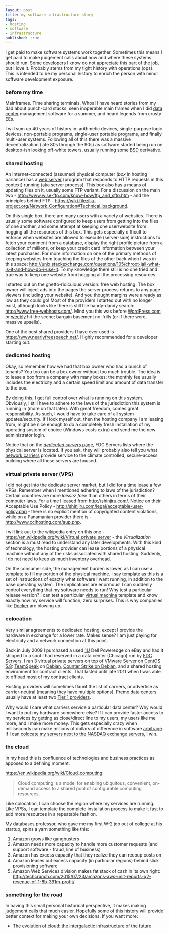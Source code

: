 ```yaml
---
layout: post
title: my software infrastructure story
tags:
- hosting
- software
- infrastructure
published: true
---
```

I get paid to make software systems work together. Sometimes this means I get paid to make judgement calls about
how and where these systems should run. Some developers I know do not appreciate this part of the job, but I
love it. Probably stems from my tight history with operations (ops). This is intended to be my personal history
to enrich the person with minor software development exposure.

### before my time
Mainframes. Time sharing terminals. Whoa! I have heard stories from my dad about punch-card stacks,
seen inoperable main frames when I did [data center](https://en.wikipedia.org/wiki/Data_center)
management software for a summer, and heard legends from crusty EEs.

I will sum up 40 years of history in: arithmetic devices, single-purpose logic devices,
non-portable programs, single-user portable programs, and finally multi-user systems.
Following all of this there was a massive decentralization (late 80s through the 90s)
as software started being run on desktop-ish looking off-white towers, usually running some
[BSD](https://en.wikipedia.org/wiki/Berkeley_Software_Distribution) derivative.

### shared hosting
An Internet-connected (assumed) physical computer (_box_ in hosting parlance) has a
[web server](https://en.wikipedia.org/wiki/Web_server) (program that responds to HTTP requests in this context)
running (aka server process). This box also has a means of updating files on it, usually some FTP variant.
For a discussion on the main two - <http://www.wise-ftp.com/know-how/ftp_and_sftp.htm> - and
the principles behind FTP - <https://wiki.filezilla-project.org/Network_Configuration#Technical_background>.

On this single box, there are many users with a variety of websites. There is usually some software configured to
keep users from getting into the files of one another, and some attempt at keeping one user/website from hogging
all the resources of this box. This gets especially difficult to enforce when websites are allowed to execute (server-side)
instructions to fetch your comment from a database, display the right profile picture from a collection of millions,
or keep your credit card information between your latest purchases. For more information on one of the primary methods
of keeping websites from touching the files of the other back when I was in this space:
<http://unix.stackexchange.com/questions/105/chroot-jail-what-is-it-and-how-do-i-use-it>.
To my knowledge there still is no one tried and true way to keep one website from hogging all the processing resources.

I started out on the ghetto-ridiculous version: free web hosting. The box owner will inject ads into the pages
the server process returns to any page viewers (including your website). And you thought margins were already as low
as they could go! Most of the providers I started out with no longer exist, although looks like there is still the
handy-dandy search: <http://www.free-webhosts.com/>.
Mind you this was before [WordPress.com](https://wordpress.com/) or [weebly](http://www.weebly.com/) hit the scene;
bargain basement no-frills (or if there were, massive upsells).

One of the best shared providers I have ever used is <https://www.nearlyfreespeech.net/>. Highly recommended
for a developer starting out.

### dedicated hosting
Okay, so remember how we had that box owner who had a bunch of tenants? You too can be a box owner without too
much trouble. The idea is to lease a box from a company with many boxes; the monthly fee usually includes the
electricity and a certain speed limit and amount of data transfer to the box.

By doing this, I get full control over what is running on this system. Obviously, I still have to adhere to the
laws of the jurisdiction this system is running in (more on that later). With great freedom, comes great responsibility.
As such, I would have to take care of all system updates/security. If I lock myself out, then the hosting company I am
leasing from, might be nice enough to do a completely fresh installation of my operating system of choice
(Windows costs extra) and send me the new administrator login.

Notice that on the [_dedicated servers_ page](https://www.fdcservers.net/dedicated-servers.php), FDC Servers lists
where the physical server is located. If you ask, they will probably also tell you what
[network carriers](http://whatis.techtarget.com/definition/carrier-network) provide
service to the climate controlled, secure-access building where all these servers are housed.

### virtual private server (VPS)
I did not get into the dedicate server market, but I did for a time lease a few VPSs. Remember when I mentioned
adhering to laws of the jurisdiction? Certain countries are more _laissez faire_ than others in terms of their
computer laws. For a time I leased from <http://shinjiru.com/>. Notice on their Acceptable Use Policy -
<http://shinjiru.com/legal/acceptable-user-policy.php> - there is no explicit mention of copyrighted content
violations, while on a Panamanian provider there is - <http://www.ccihosting.com/aup.php>.

I will link out to the
wikipedia entry on this one - <https://en.wikipedia.org/wiki/Virtual_private_server> - the _Virtualization_ section
is a must read to understand any later developments. With this kind of technology, the hosting provider can lease
portions of a physical machine without any of the risks associated with shared hosting. Suddenly, I do not need to
keep as much inventory overhead.

On the consumer side, the management burden is lower, as I can use a template to fill my portion of the physical machine.
I say template as this is a set of instructions of exactly what software I want running, in addition to the base
operating system. The implications are enormous! I can suddenly control everything that my software needs to run!
Why test a particular release version? I can test a particular
[virtual machine](https://en.wikipedia.org/wiki/Virtual_machine) template and know exactly how my
service will function; zero surprises.
This is why companies like [Docker](https://www.docker.com/) are blowing up.

### colocation
Very similar agreements to dedicated hosting, except I provide the hardware in exchange for a lower rate. Makes sense?
I am just paying for electricity and a network connection at this point.

Back in July 2009 I purchased a used [1U](https://en.wikipedia.org/wiki/Rack_unit) Dell Poweredge on eBay and had
it shipped to a spot I had reserved in a
data center (Chicago) run by [FDC Servers](https://www.fdcservers.net/colocation.php). I ran 3 virtual private
servers on top of [VMware Server](https://en.wikipedia.org/wiki/VMware_Server)
[on CentOS 5.8](http://vraidsys.com/2012/08/vmware-server-1.0.10-on-centos-5.8/):
[TeamSpeak](https://www.teamspeak.com/downloads) on [Debian](http://www.debian.org/),
[Counter Strike on Debian](http://vraidsys.com/2009/01/counter-strike-debian-linux-server-setup/),
and a shared hosting environment for contract clients. That lasted until late 2011 when I was able to offload
most of my contract clients.

Hosting providers will sometimes flaunt the list of carriers,
or advertise as carrier-neutral (meaning they have multiple options).
Premo data centers usually have at least two [Tier 1 providers](https://en.wikipedia.org/wiki/Tier_1_network).

Why would I care what carriers service a particular data center? Why would I want to put my hardware somewhere else?
If I can provide faster access to my services by getting as close/direct line to my users,
my users like me more, and I make more money.
This gets especially crazy when milliseconds can make millions of dollars of difference in software
[arbitrage](https://en.wikipedia.org/wiki/Arbitrage). If I can
[colocate my servers next to the NASDAQ exchange servers](http://www.nasdaqtrader.com/Trader.aspx?id=colo), I win.

### the cloud
In my head this is confluence of technologies and business practices as apposed to a defining moment.

<https://en.wikipedia.org/wiki/Cloud_computing>:
> Cloud computing is a model for enabling ubiquitous, convenient,
> on-demand access to a shared pool of configurable computing resources.

Like colocation, I can choose the region where my services are running. Like VPSs, I can template the complete
installation process to make it fast to add more resources in a repeatable fashion.

My databases professor, who gave me my first W-2 job out of college at his startup, spins a yarn something like this:
1. Amazon grows like gangbusters
2. Amazon needs more capacity to handle more customer requests (and support software - fraud, line of business)
3. Amazon has excess capacity that they realize they can recoup costs on
4. Amazon leases out excess capacity (in particular regions) behind slick provisioning software
5. Amazon Web Services division makes fat stack of cash in its own right: <http://techcrunch.com/2015/07/23/amazons-aws-unit-reports-q2-revenue-of-1-8b-391m-profit/>

### something for the road
In having this small personal historical perspective, it makes making judgement calls that much easier.
Hopefully some of this history will provide better context for making your own decisions. If you want more:

- [The evolution of cloud: the intergalactic infrastructure of the future](http://www.information-age.com/technology/cloud-and-virtualisation/123458755/evolution-cloud-%E2%80%98intergalactic-infrastructure-future)
